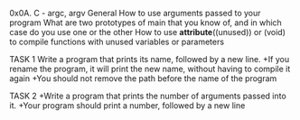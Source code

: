 0x0A. C - argc, argv
General
How to use arguments passed to your program
What are two prototypes of main that you know of, and in which case do you use one or the other
How to use __attribute__((unused)) or (void) to compile functions with unused variables or parameters

TASK 1
Write a program that prints its name, followed by a new line.
+If you rename the program, it will print the new name, without having to compile it again
+You should not remove the path before the name of the program

TASK 2
+Write a program that prints the number of arguments passed into it.
+Your program should print a number, followed by a new line